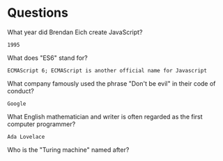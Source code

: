 # Questions

What year did Brendan Eich create JavaScript?

```
1995
```

What does "ES6" stand for?

```
ECMAScript 6; ECMAScript is another official name for Javascript
```

What company famously used the phrase "Don't be evil" in their code of conduct?

```
Google
```

What English mathematician and writer is often regarded as the first computer programmer?

```
Ada Lovelace
```

Who is the "Turing machine" named after?

```

```
